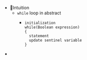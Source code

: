 - 🧠Intuition
	- `while` loop in abstract
		- ```
		  initialization
		  while(Boolean expression)
		  {
		  	statement
		  	update sentinel variable
		  }
		  ```
-